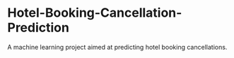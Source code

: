 # Hotel-Booking-Cancellation-Prediction
A machine learning project aimed at predicting hotel booking cancellations.
